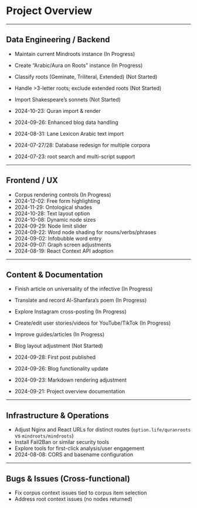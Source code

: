 # Project Overview

---

## Data Engineering / Backend

- Maintain current Mindroots instance (In Progress)
- Create “Arabic/Aura on Roots” instance (In Progress)
- Classify roots (Geminate, Triliteral, Extended) (Not Started)
- Handle >3-letter roots; exclude extended roots (Not Started)
- Import Shakespeare’s sonnets (Not Started)

- 2024-10-23: Quran import & render
- 2024-09-26: Enhanced blog data handling
- 2024-08-31: Lane Lexicon Arabic text import
- 2024-07-27/28: Database redesign for multiple corpora
- 2024-07-23: root search and multi-script support

---

## Frontend / UX

- Corpus rendering controls (In Progress)
- 2024-12-02: Free form highlighting
- 2024-11-29: Ontological shades
- 2024-10-28: Text layout option
- 2024-10-08: Dynamic node sizes
- 2024-09-29: Node limit slider
- 2024-09-22: Word node shading for nouns/verbs/phrases
- 2024-09-02: Infobubble word entry
- 2024-09-07: Graph screen adjustments
- 2024-08-19: React Context API adoption

---

## Content & Documentation

- Finish article on universality of the infective (In Progress)
- Translate and record Al-Shanfara’s poem (In Progress)
- Explore Instagram cross-posting (In Progress)
- Create/edit user stories/videos for YouTube/TikTok (In Progress)
- Improve guides/articles (In Progress)
- Blog layout adjustment (Not Started)

- 2024-09-28: First post published
- 2024-09-26: Blog functionality update
- 2024-09-23: Markdown rendering adjustment
- 2024-09-21: Project overview documentation

---

## Infrastructure & Operations

- Adjust Nginx and React URLs for distinct routes (`option.life/quranroots` vs `mindroots/mindroots`)  
- Install Fail2Ban or similar security tools
- Explore tools for first-click analysis/user engagement
- 2024-08-08: CORS and basename configuration

---

## Bugs & Issues (Cross-functional)

- Fix corpus context issues tied to corpus item selection
- Address root context issues (no nodes returned)
